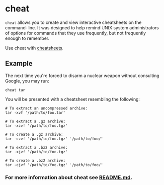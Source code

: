 # cheat
`cheat` allows you to create and view interactive cheatsheets on the command-line. It was designed to help remind UNIX system administrators of options for commands that they use frequently, but not frequently enough to remember.

Use cheat with [cheatsheets](https://github.com/cheat/cheatsheets).

## Example
The next time you're forced to disarm a nuclear weapon without consulting Google, you may run:
```
cheat tar
```
You will be presented with a cheatsheet resembling the following:
```
# To extract an uncompressed archive:
tar -xvf '/path/to/foo.tar'

# To extract a .gz archive:
tar -xzvf '/path/to/foo.tgz'

# To create a .gz archive:
tar -czvf '/path/to/foo.tgz' '/path/to/foo/'

# To extract a .bz2 archive:
tar -xjvf '/path/to/foo.tgz'

# To create a .bz2 archive:
tar -cjvf '/path/to/foo.tgz' '/path/to/foo/'
```

### For more information about cheat see [README.md](https://github.com/cheat/cheat/blob/master/README.md).